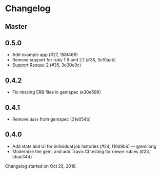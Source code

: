 # Changelog

## Master

## 0.5.0

* Add example app (#27, 158f466)
* Remove support for ruby 1.9 and 2.1 (#36, 3cf0aab)
* Support Resque 2 (#35, 3e30e9c)

## 0.4.2

* Fix missing ERB files in gemspec (e30e599)

## 0.4.1

* Remove `date` from gemspec (31e054b)

## 0.4.0

* Add stats and UI for individual job histories (#24, f10d9b6) -- @emilong
* Modernize the gem, and add Travis CI testing for newer rubies (#23, cbac34d)

Changelog started on Oct 20, 2016.
